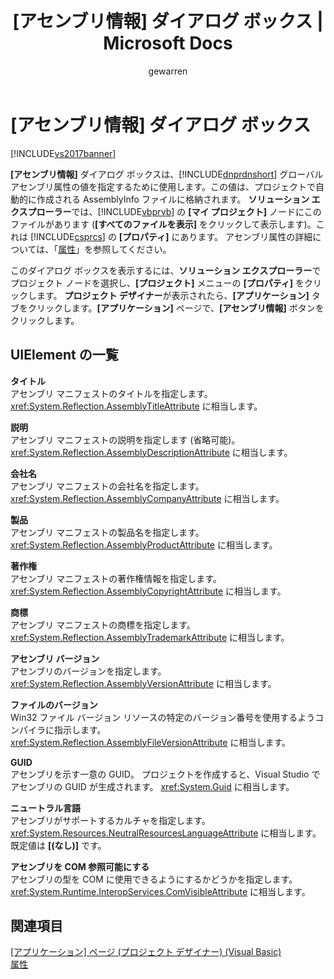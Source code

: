﻿---
title: '[アセンブリ情報] ダイアログ ボックス | Microsoft Docs'
ms.date: 11/15/2016
ms.prod: visual-studio-dev14
ms.technology: vs-ide-general
ms.topic: reference
f1_keywords:
- vb.ProjectPropertiesAssemblyInfo
helpviewer_keywords:
- Assembly Information dialog box
ms.assetid: 8f1f6449-e03d-4a5b-9076-d3b1f84ada48
caps.latest.revision: 17
author: gewarren
ms.author: gewarren
manager: jillfra
ms.openlocfilehash: 9d05e1fd9afa2097a3e216421b5b0f3d23bfc518
ms.sourcegitcommit: a83c60bb00bf95e6bea037f0e1b9696c64deda3c
ms.translationtype: MTE95
ms.contentlocale: ja-JP
ms.lasthandoff: 02/19/2019
ms.locfileid: "54778777"
---
# <a name="assembly-information-dialog-box"></a>[アセンブリ情報] ダイアログ ボックス
[!INCLUDE[vs2017banner](../../includes/vs2017banner.md)]

  
**[アセンブリ情報]** ダイアログ ボックスは、[!INCLUDE[dnprdnshort](../../includes/dnprdnshort-md.md)] グローバル アセンブリ属性の値を指定するために使用します。この値は、プロジェクトで自動的に作成される AssemblyInfo ファイルに格納されます。 **ソリューション エクスプローラー**では、[!INCLUDE[vbprvb](../../includes/vbprvb-md.md)] の **[マイ プロジェクト]** ノードにこのファイルがあります (**[すべてのファイルを表示]** をクリックして表示します)。これは [!INCLUDE[csprcs](../../includes/csprcs-md.md)] の **[プロパティ]** にあります。 アセンブリ属性の詳細については、「[属性](http://msdn.microsoft.com/library/ae334cee-d96c-4243-a5e3-06dd7fcaf205)」を参照してください。  
  
 このダイアログ ボックスを表示するには、**ソリューション エクスプローラー**でプロジェクト ノードを選択し、**[プロジェクト]** メニューの **[プロパティ]** をクリックします。 **プロジェクト デザイナー**が表示されたら、**[アプリケーション]** タブをクリックします。**[アプリケーション]** ページで、**[アセンブリ情報]** ボタンをクリックします。  
  
## <a name="uielement-list"></a>UIElement の一覧  
 **タイトル**  
 アセンブリ マニフェストのタイトルを指定します。 <xref:System.Reflection.AssemblyTitleAttribute> に相当します。  
  
 **説明**  
 アセンブリ マニフェストの説明を指定します (省略可能)。 <xref:System.Reflection.AssemblyDescriptionAttribute> に相当します。  
  
 **会社名**  
 アセンブリ マニフェストの会社名を指定します。 <xref:System.Reflection.AssemblyCompanyAttribute> に相当します。  
  
 **製品**  
 アセンブリ マニフェストの製品名を指定します。 <xref:System.Reflection.AssemblyProductAttribute> に相当します。  
  
 **著作権**  
 アセンブリ マニフェストの著作権情報を指定します。 <xref:System.Reflection.AssemblyCopyrightAttribute> に相当します。  
  
 **商標**  
 アセンブリ マニフェストの商標を指定します。 <xref:System.Reflection.AssemblyTrademarkAttribute> に相当します。  
  
 **アセンブリ バージョン**  
 アセンブリのバージョンを指定します。 <xref:System.Reflection.AssemblyVersionAttribute> に相当します。  
  
 **ファイルのバージョン**  
 Win32 ファイル バージョン リソースの特定のバージョン番号を使用するようコンパイラに指示します。 <xref:System.Reflection.AssemblyFileVersionAttribute> に相当します。  
  
 **GUID**  
 アセンブリを示す一意の GUID。 プロジェクトを作成すると、Visual Studio でアセンブリの GUID が生成されます。 <xref:System.Guid> に相当します。  
  
 **ニュートラル言語**  
 アセンブリがサポートするカルチャを指定します。 <xref:System.Resources.NeutralResourcesLanguageAttribute> に相当します。 既定値は **[(なし)]** です。  
  
 **アセンブリを COM 参照可能にする**  
 アセンブリの型を COM に使用できるようにするかどうかを指定します。 <xref:System.Runtime.InteropServices.ComVisibleAttribute> に相当します。  
  
## <a name="see-also"></a>関連項目  
 [[アプリケーション] ページ (プロジェクト デザイナー) (Visual Basic)](../../ide/reference/application-page-project-designer-visual-basic.md)   
 [属性](http://msdn.microsoft.com/library/ae334cee-d96c-4243-a5e3-06dd7fcaf205)
